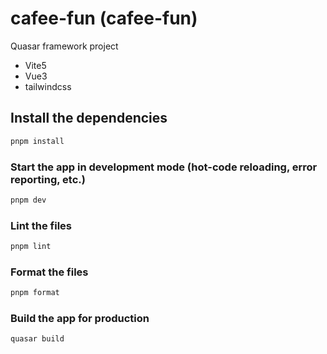 # cafee-fun (cafee-fun)
Quasar framework project

- Vite5
- Vue3
- tailwindcss
## Install the dependencies
```bash
pnpm install
```

### Start the app in development mode (hot-code reloading, error reporting, etc.)
```bash
pnpm dev
```

### Lint the files
```bash
pnpm lint
```

### Format the files
```bash
pnpm format
```

### Build the app for production
```bash
quasar build
```
